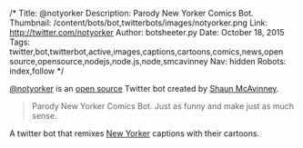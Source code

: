 /*
Title: @notyorker
Description: Parody New Yorker Comics Bot.
Thumbnail: /content/bots/bot,twitterbots/images/notyorker.png
Link: http://twitter.com/notyorker
Author: botsheeter.py
Date: October 18, 2015
Tags: twitter,bot,twitterbot,active,images,captions,cartoons,comics,news,open source,opensource,nodejs,node.js,node,smcavinney
Nav: hidden
Robots: index,follow
*/

[@notyorker](https://twitter.com/notyorker) is an [open source](https://github.com/shaunymca/not_yorker) Twitter bot created by [Shaun McAvinney](https://twitter.com/smcavinney). 

> Parody New Yorker Comics Bot. Just as funny and make just as much sense.

A twitter bot that remixes [New Yorker](http://www.newyorker.com/) captions with their cartoons.

